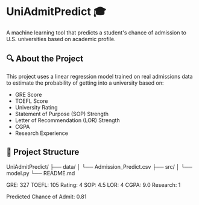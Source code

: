 # UniAdmitPredict 🎓

A machine learning tool that predicts a student's chance of admission to U.S. universities based on academic profile.

## 🔍 About the Project

This project uses a linear regression model trained on real admissions data to estimate the probability of getting into a university based on:

- GRE Score
- TOEFL Score
- University Rating
- Statement of Purpose (SOP) Strength
- Letter of Recommendation (LOR) Strength
- CGPA
- Research Experience

## 📁 Project Structure

UniAdmitPredict/
├── data/
│ └── Admission_Predict.csv
├── src/
│ └── model.py
└── README.md

GRE: 327
TOEFL: 105
Rating: 4
SOP: 4.5
LOR: 4
CGPA: 9.0
Research: 1

Predicted Chance of Admit: 0.81
